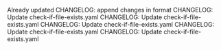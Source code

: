 Already updated
CHANGELOG: append changes in format
CHANGELOG: Update check-if-file-exists.yaml
CHANGELOG: Update check-if-file-exists.yaml
CHANGELOG: Update check-if-file-exists.yaml
CHANGELOG: Update check-if-file-exists.yaml
CHANGELOG: Update check-if-file-exists.yaml
